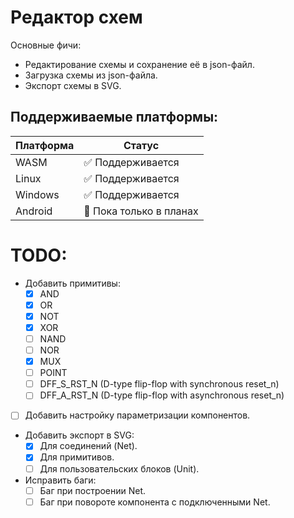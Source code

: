 # Редактор схем

Основные фичи:
* Редактирование схемы и сохранение её в json-файл.
* Загрузка схемы из json-файла.
* Экспорт схемы в SVG.

## Поддерживаемые платформы:
|Платформа|Статус|
|-|-|
|WASM|✅ Поддерживается|
|Linux|✅ Поддерживается|
|Windows|✅ Поддерживается|
|Android|🔄 Пока только в планах|

# TODO:
* Добавить примитивы:
    - [x] AND
    - [x] OR
    - [x] NOT
    - [x] XOR
    - [ ] NAND
    - [ ] NOR
    - [x] MUX
    - [ ] POINT
    - [ ] DFF_S_RST_N (D-type flip-flop with synchronous reset_n)
    - [ ] DFF_A_RST_N (D-type flip-flop with asynchronous reset_n)
* [ ] Добавить настройку параметризации компонентов.
* Добавить экспорт в SVG:
    - [x] Для соединений (Net).
    - [x] Для примитивов.
    - [ ] Для пользовательских блоков (Unit).
* Исправить баги:
    - [ ] Баг при построении Net.
    - [ ] Баг при повороте компонента с подключенными Net.
